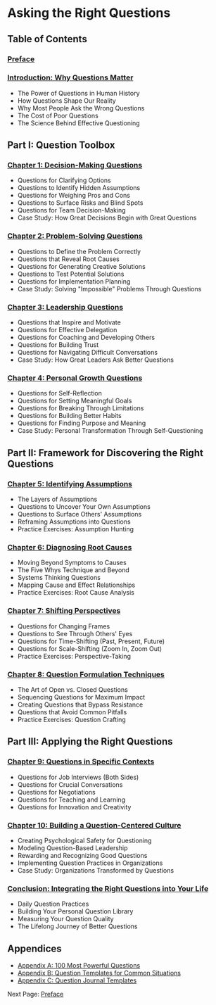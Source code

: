 # Asking the Right Questions
## Table of Contents

### [Preface](./preface.md)

### [Introduction: Why Questions Matter](./introduction.md)
- The Power of Questions in Human History
- How Questions Shape Our Reality
- Why Most People Ask the Wrong Questions
- The Cost of Poor Questions
- The Science Behind Effective Questioning

## Part I: Question Toolbox

### [Chapter 1: Decision-Making Questions](./chapter1_decision_making.md)
- Questions for Clarifying Options
- Questions to Identify Hidden Assumptions
- Questions for Weighing Pros and Cons
- Questions to Surface Risks and Blind Spots
- Questions for Team Decision-Making
- Case Study: How Great Decisions Begin with Great Questions

### [Chapter 2: Problem-Solving Questions](./chapter2_problem_solving.md)
- Questions to Define the Problem Correctly
- Questions that Reveal Root Causes
- Questions for Generating Creative Solutions
- Questions to Test Potential Solutions
- Questions for Implementation Planning
- Case Study: Solving "Impossible" Problems Through Questions

### [Chapter 3: Leadership Questions](./chapter3_leadership_questions.md)
- Questions that Inspire and Motivate
- Questions for Effective Delegation
- Questions for Coaching and Developing Others
- Questions for Building Trust
- Questions for Navigating Difficult Conversations
- Case Study: How Great Leaders Ask Better Questions

### [Chapter 4: Personal Growth Questions](./chapter4_personal_growth.md)
- Questions for Self-Reflection
- Questions for Setting Meaningful Goals
- Questions for Breaking Through Limitations
- Questions for Building Better Habits
- Questions for Finding Purpose and Meaning
- Case Study: Personal Transformation Through Self-Questioning

## Part II: Framework for Discovering the Right Questions

### [Chapter 5: Identifying Assumptions](./chapter5_identifying_assumptions.md)
- The Layers of Assumptions
- Questions to Uncover Your Own Assumptions
- Questions to Surface Others' Assumptions
- Reframing Assumptions into Questions
- Practice Exercises: Assumption Hunting

### [Chapter 6: Diagnosing Root Causes](./chapter6_diagnosing_root_causes.md)
- Moving Beyond Symptoms to Causes
- The Five Whys Technique and Beyond
- Systems Thinking Questions
- Mapping Cause and Effect Relationships
- Practice Exercises: Root Cause Analysis

### [Chapter 7: Shifting Perspectives](./chapter7_shifting_perspectives.md)
- Questions for Changing Frames
- Questions to See Through Others' Eyes
- Questions for Time-Shifting (Past, Present, Future)
- Questions for Scale-Shifting (Zoom In, Zoom Out)
- Practice Exercises: Perspective-Taking

### [Chapter 8: Question Formulation Techniques](./chapter8_question_formulation.md)
- The Art of Open vs. Closed Questions
- Sequencing Questions for Maximum Impact
- Creating Questions that Bypass Resistance
- Questions that Avoid Common Pitfalls
- Practice Exercises: Question Crafting

## Part III: Applying the Right Questions

### [Chapter 9: Questions in Specific Contexts](./chapter9_specific_contexts.md)
- Questions for Job Interviews (Both Sides)
- Questions for Crucial Conversations
- Questions for Negotiations
- Questions for Teaching and Learning
- Questions for Innovation and Creativity

### [Chapter 10: Building a Question-Centered Culture](./chapter10_question_centered_culture.md)
- Creating Psychological Safety for Questioning
- Modeling Question-Based Leadership
- Rewarding and Recognizing Good Questions
- Implementing Question Practices in Organizations
- Case Study: Organizations Transformed by Questions

### [Conclusion: Integrating the Right Questions into Your Life](./conclusion.md)
- Daily Question Practices
- Building Your Personal Question Library
- Measuring Your Question Quality
- The Lifelong Journey of Better Questions

## Appendices
- [Appendix A: 100 Most Powerful Questions](./appendix_a_100_powerful_questions.md)
- [Appendix B: Question Templates for Common Situations](./appendix_b_question_templates.md)
- [Appendix C: Question Journal Templates](./appendix_c_question_journal_templates.md)

Next Page: [Preface](./preface.md)